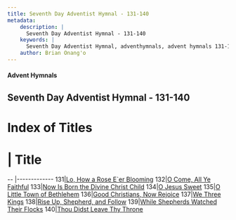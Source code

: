 ```yaml
---
title: Seventh Day Adventist Hymnal - 131-140
metadata:
    description: |
      Seventh Day Adventist Hymnal - 131-140
    keywords: |
      Seventh Day Adventist Hymnal, adventhymnals, advent hymnals 131-140
    author: Brian Onang'o
---
```


#### Advent Hymnals
## Seventh Day Adventist Hymnal - 131-140

# Index of Titles
# | Title                        
-- |-------------
131|[Lo, How a Rose E\`er Blooming](/seventh-day-adventist-hymnal/101-200/131-140/Lo,-How-a-Rose-E`er-Blooming)
132|[O Come, All Ye Faithful](/seventh-day-adventist-hymnal/101-200/131-140/O-Come,-All-Ye-Faithful)
133|[Now Is Born the Divine Christ Child](/seventh-day-adventist-hymnal/101-200/131-140/Now-Is-Born-the-Divine-Christ-Child)
134|[O Jesus Sweet](/seventh-day-adventist-hymnal/101-200/131-140/O-Jesus-Sweet)
135|[O Little Town of Bethlehem](/seventh-day-adventist-hymnal/101-200/131-140/O-Little-Town-of-Bethlehem)
136|[Good Christians, Now Rejoice](/seventh-day-adventist-hymnal/101-200/131-140/Good-Christians,-Now-Rejoice)
137|[We Three Kings](/seventh-day-adventist-hymnal/101-200/131-140/We-Three-Kings)
138|[Rise Up, Shepherd, and Follow](/seventh-day-adventist-hymnal/101-200/131-140/Rise-Up,-Shepherd,-and-Follow)
139|[While Shepherds Watched Their Flocks](/seventh-day-adventist-hymnal/101-200/131-140/While-Shepherds-Watched-Their-Flocks)
140|[Thou Didst Leave Thy Throne](/seventh-day-adventist-hymnal/101-200/131-140/Thou-Didst-Leave-Thy-Throne)